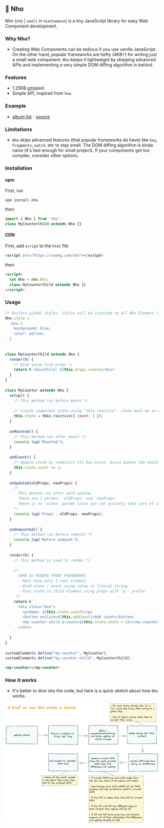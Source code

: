 ## 📌 Nho

Nho (`nhỏ` | `small` in `Vietnamese`) is a tiny JavaScript library for easy Web Component development.

### Why Nho?

- Creating Web Components can be tedious if you use vanilla JavaScript. On the other hand, popular frameworks are hefty
(4KB+) for writing just a small web component. `Nho` keeps it lightweight by stripping advanced APIs
and implementing a very simple DOM diffing algorithm in behind.

### Features

- 1.25KB gzipped.
- Simple API, inspired from `Vue`.


### Example
- [album list](https://nho-example.netlify.app/) - [source](./example)

### Limitations

- `Nho` skips advanced features (that popular frameworks do have) like `key`, `Fragments`, `watch`, etc to stay small.
The DOM diffing algorithm is kinda naive (it's fast enough for small project).
If your components get too complex, consider other options.

### Installation

#### npm
First, run

```
npm install nho
```

then
```js
import { Nho } from 'nho';
class MyCounterChild extends Nho {}
```


#### CDN
First, add `script` to the `html` file
```html
<script src="https://unpkg.com/nho"></script>
```

then

```html
<script>
  let Nho = nho.Nho;
  class MyCounterChild extends Nho {}
</script>
```

### Usage

```js
/* Declare global styles. Styles will be injected to all Nho Element */
Nho.style = `
  .box {
    background: blue;
    color: yellow;
  }
`

class MyCounterChild extends Nho {
  render(h) {
    /* Bind value from props */
    return h`<div>Child: ${this.props.count}</div>`
  }
}

class MyCounter extends Nho {
  setup() {
    /* This method run before mount */
    
    /* create component state using "this.reactive". state must be an object */
    this.state = this.reactive({ count: 1 });      
  }
  
  onMounted() {
    /* This method run after mount */
    console.log('Mounted');
  }
  
  addCount() {
    /* Update state by redeclare its key-value. Avoid update the whole state. */
    this.state.count += 1;
  }
  
  onUpdated(oldProps, newProps) {
    /*
      This method run after each update.
      There are 2 params: 'oldProps' and 'newProps'.
      There is no 'state' params since you can actively take care of its change.
    */
    console.log('Props', oldProps, newProps);
  }
  
  onUnmounted() {
    /* This method run before unmount */
    console.log('Before unmount');
  }
  
  render(h) {
    /* This method is used to render */
    
    /*
      SAME AS MODERN FRONT FRAMEWORKS
      - Must have only 1 root element
      - Bind state / event using value in literal string
      - Pass state to child element using props with 'p:' prefix
     */
    return h`
      <div class="box">
        <p>Name: ${this.state.count}</p>
        <button onclick=${this.addCount}>Add count</button>
        <my-counter-child p:count=${this.state.count + 5}></my-counter-child>
      </div>
    `
  }
}

customElements.define("my-counter", MyCounter);
customElements.define("my-counter-child", MyCounterChild);
```

```html
<my-counter></my-counter>
```

### How it works

- It's better to dive into the code, but here is a quick sketch about how `Nho` works.

![How Nho works](./hiw.webp)

